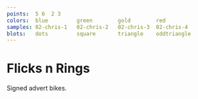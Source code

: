 ```yaml
---
points:  5 6  2 3
colors:  blue         green        gold        red
samples: 02-chris-1   02-chris-2   02-chris-3  02-chris-4
blots:   dots         square       triangle    oddtriangle
---
```


Flicks n Rings
==============

Signed advert bikes.